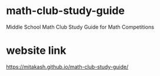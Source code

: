 # math-club-study-guide
Middle School Math Club Study Guide for Math Competitions

# website link
https://mitakash.github.io/math-club-study-guide/


